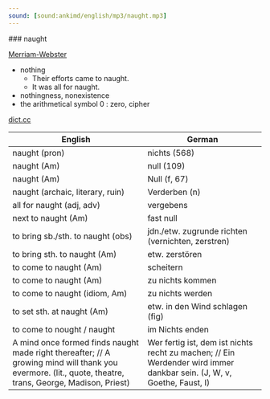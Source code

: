 ```yaml
---
sound: [sound:ankimd/english/mp3/naught.mp3]
---
```


\### naught

[Merriam-Webster](https://www.merriam-webster.com/dictionary/naught)

- nothing
    - Their efforts came to naught.
    - It was all for naught.
- nothingness, nonexistence
- the arithmetical symbol 0 : zero, cipher

[dict.cc](https://www.dict.cc/naught)

| English        | German       |
| -------------- | ------------ |
| naught (pron) | nichts (568) |
| naught (Am) | null (109) |
| naught (Am) | Null (f, 67) |
| naught (archaic, literary, ruin) | Verderben (n) |
| all for naught (adj, adv) | vergebens |
| next to naught (Am) | fast null |
| to bring sb./sth. to naught (obs) | jdn./etw. zugrunde richten (vernichten, zerstren) |
| to bring sth. to naught (Am) | etw. zerstören |
| to come to naught (Am) | scheitern |
| to come to naught (Am) | zu nichts kommen |
| to come to naught (idiom, Am) | zu nichts werden |
| to set sth. at naught (Am) | etw. in den Wind schlagen (fig) |
| to come to nought / naught | im Nichts enden |
| A mind once formed finds naught made right thereafter; // A growing mind will thank you evermore. (lit., quote, theatre, trans, George, Madison, Priest) | Wer fertig ist, dem ist nichts recht zu machen; // Ein Werdender wird immer dankbar sein. (J, W, v, Goethe, Faust, I) |
